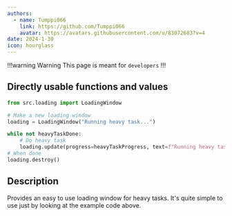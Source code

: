 ```yaml
---
authors: 
  - name: Tumppi066
    link: https://github.com/Tumppi066
    avatar: https://avatars.githubusercontent.com/u/83072683?v=4
date: 2024-1-30
icon: hourglass
---
```


!!!warning Warning
This page is meant for `developers`
!!!

## Directly usable functions and values
```python
from src.loading import LoadingWindow

# Make a new loading window
loading = LoadingWindow("Running heavy task...")

while not heavyTaskDone:
    # Do heavy task
    loading.update(progress=heavyTaskProgress, text=f"Running heavy task... {round(heavyTaskProgress,1)}%")
# When done
loading.destroy()
```

## Description
Provides an easy to use loading window for heavy tasks. It's quite simple to use just by looking at the example code above.
